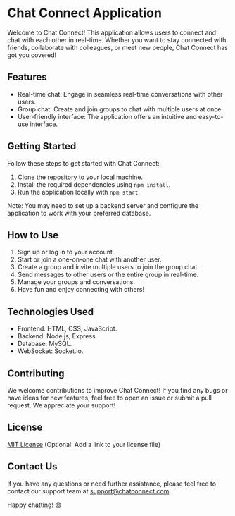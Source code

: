 # Chat Connect Application

Welcome to Chat Connect! This application allows users to connect and chat with each other in real-time. Whether you want to stay connected with friends, collaborate with colleagues, or meet new people, Chat Connect has got you covered!

## Features

- Real-time chat: Engage in seamless real-time conversations with other users.
- Group chat: Create and join groups to chat with multiple users at once.
- User-friendly interface: The application offers an intuitive and easy-to-use interface.

## Getting Started

Follow these steps to get started with Chat Connect:

1. Clone the repository to your local machine.
2. Install the required dependencies using `npm install`.
3. Run the application locally with `npm start`.

Note: You may need to set up a backend server and configure the application to work with your preferred database.

## How to Use

1. Sign up or log in to your account.
2. Start or join a one-on-one chat with another user.
3. Create a group and invite multiple users to join the group chat.
4. Send messages to other users or the entire group in real-time.
5. Manage your groups and conversations.
6. Have fun and enjoy connecting with others!

## Technologies Used

- Frontend: HTML, CSS, JavaScript.
- Backend: Node.js, Express.
- Database: MySQL.
- WebSocket: Socket.io.

## Contributing

We welcome contributions to improve Chat Connect! If you find any bugs or have ideas for new features, feel free to open an issue or submit a pull request. We appreciate your support!

## License

[MIT License](link/to/license) (Optional: Add a link to your license file)

## Contact Us

If you have any questions or need further assistance, please feel free to contact our support team at support@chatconnect.com.

Happy chatting! 😊
